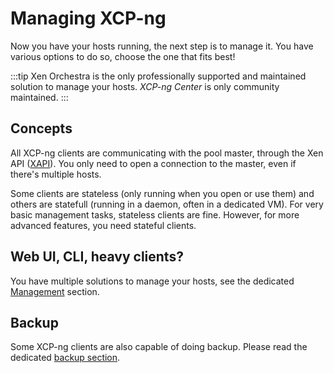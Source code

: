 # Managing XCP-ng

Now you have your hosts running, the next step is to manage it. You have various options to do so, choose the one that fits best!

:::tip
Xen Orchestra is the only professionally supported and maintained solution to manage your hosts. *XCP-ng Center* is only community maintained.
:::

## Concepts

All XCP-ng clients are communicating with the pool master, through the Xen API ([XAPI](api.md)). You only need to open a connection to the master, even if there's multiple hosts.

Some clients are stateless (only running when you open or use them) and others are statefull (running in a daemon, often in a dedicated VM). For very basic management tasks, stateless clients are fine. However, for more advanced features, you need stateful clients.

## Web UI, CLI, heavy clients?

You have multiple solutions to manage your hosts, see the dedicated [Management](management.md) section.

## Backup

Some XCP-ng clients are also capable of doing backup. Please read the dedicated [backup section](backup.md).